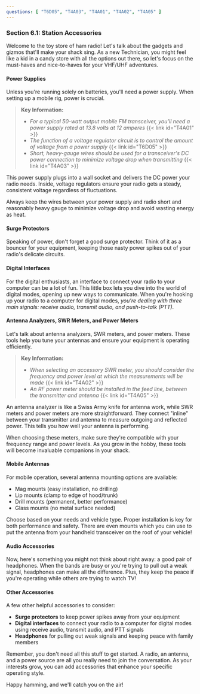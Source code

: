 ```yaml
---
questions: [ "T6D05", "T4A03", "T4A01", "T4A02", "T4A05" ]
---
```


### Section 6.1: Station Accessories

Welcome to the toy store of ham radio! Let's talk about the gadgets and gizmos that'll make your shack sing. As a new Technician, you might feel like a kid in a candy store with all the options out there, so let's focus on the must-haves and nice-to-haves for your VHF/UHF adventures.

#### Power Supplies

Unless you're running solely on batteries, you'll need a power supply. When setting up a mobile rig, power is crucial. 

> **Key Information:**
> - *For a typical 50-watt output mobile FM transceiver, you'll need a power supply rated at 13.8 volts at 12 amperes* {{< link id="T4A01" >}}
> - *The function of a voltage regulator circuit is to control the amount of voltage from a power supply* {{< link id="T6D05" >}}
> - *Short, heavy-gauge wires should be used for a transceiver's DC power connection to minimize voltage drop when transmitting* {{< link id="T4A03" >}}

This power supply plugs into a wall socket and delivers the DC power your radio needs. Inside, voltage regulators ensure your radio gets a steady, consistent voltage regardless of fluctuations.

Always keep the wires between your power supply and radio short and reasonably heavy gauge to minimize voltage drop and avoid wasting energy as heat.

#### Surge Protectors

Speaking of power, don't forget a good surge protector. Think of it as a bouncer for your equipment, keeping those nasty power spikes out of your radio's delicate circuits.

#### Digital Interfaces

For the digital enthusiasts, an interface to connect your radio to your computer can be a lot of fun. This little box lets you dive into the world of digital modes, opening up new ways to communicate. When you're hooking up your radio to a computer for digital modes, *you're dealing with three main signals: receive audio, transmit audio, and push-to-talk (PTT).*

#### Antenna Analyzers, SWR Meters, and Power Meters

Let's talk about antenna analyzers, SWR meters, and power meters. These tools help you tune your antennas and ensure your equipment is operating efficiently.

> **Key Information:**
> - *When selecting an accessory SWR meter, you should consider the frequency and power level at which the measurements will be made* {{< link id="T4A02" >}}
> - *An RF power meter should be installed in the feed line, between the transmitter and antenna* {{< link id="T4A05" >}}

An antenna analyzer is like a Swiss Army knife for antenna work, while SWR meters and power meters are more straightforward. They connect "inline" between your transmitter and antenna to measure outgoing and reflected power. This tells you how well your antenna is performing.

When choosing these meters, make sure they're compatible with your frequency range and power levels. As you grow in the hobby, these tools will become invaluable companions in your shack.

#### Mobile Antennas

For mobile operation, several antenna mounting options are available:
- Mag mounts (easy installation, no drilling)
- Lip mounts (clamp to edge of hood/trunk)
- Drill mounts (permanent, better performance)
- Glass mounts (no metal surface needed)

Choose based on your needs and vehicle type. Proper installation is key for both performance and safety. There are even mounts which you can use to put the antenna from your handheld transceiver on the roof of your vehicle!

#### Audio Accessories

Now, here's something you might not think about right away: a good pair of headphones. When the bands are busy or you're trying to pull out a weak signal, headphones can make all the difference. Plus, they keep the peace if you're operating while others are trying to watch TV!

#### Other Accessories

A few other helpful accessories to consider:

- **Surge protectors** to keep power spikes away from your equipment
- **Digital interfaces** to connect your radio to a computer for digital modes using receive audio, transmit audio, and PTT signals
- **Headphones** for pulling out weak signals and keeping peace with family members

Remember, you don't need all this stuff to get started. A radio, an antenna, and a power source are all you really need to join the conversation. As your interests grow, you can add accessories that enhance your specific operating style.

Happy hamming, and we'll catch you on the air!
